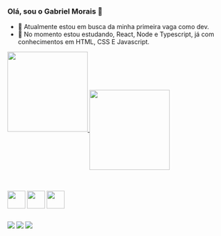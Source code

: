### Olá, sou o Gabriel Morais 👋

- 🔭 Atualmente estou em busca da minha primeira vaga como dev.
- 🌱 No momento estou estudando, React, Node e Typescript, já com conhecimentos em HTML, CSS E Javascript.

<div>
  <a href="https://github.com/gabriel-moraiis">
  <img height="180em" src="https://github-readme-stats.vercel.app/api?username=gabriel-moraiis&show_icons=true&theme=radical"> 
  <img align="center" height="180em" src="https://github-readme-stats.vercel.app/api/top-langs/?username=gabriel-moraiis">
</div>
  
  ##

<div style="display: inline-block"><br>
  <img align="center" width="40" src="https://cdn.jsdelivr.net/gh/devicons/devicon/icons/javascript/javascript-original.svg" />
  <img align="center" width="40" src="https://cdn.jsdelivr.net/gh/devicons/devicon/icons/html5/html5-original.svg" />
  <img align="center" width="40" src="https://cdn.jsdelivr.net/gh/devicons/devicon/icons/css3/css3-original-wordmark.svg" />
</div>
  
  ##
  
  <div>
    <a href="https://www.linkedin.com/in/gabriel-morais-da-costa-a57b92223/"><img src="https://img.shields.io/badge/LinkedIn-0077B5?style=for-the-badge&logo=linkedin&logoColor=white"></a>
    <a href="mailto:gabriel.moraiis95@gmail.com"><img src="https://img.shields.io/badge/Gmail-D14836?style=for-the-badge&logo=gmail&logoColor=white"></a>
        <a href="https://api.whatsapp.com/send?phone=5544991540389"><img src="https://img.shields.io/badge/WhatsApp-25D366?style=for-the-badge&logo=whatsapp&logoColor=white"></a>
  </div>
  
